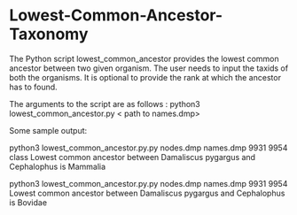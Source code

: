 # Lowest-Common-Ancestor-Taxonomy

The Python script lowest_common_ancestor provides the lowest common ancestor between two given organism.
The user needs to input the taxids of both the organisms. It is optional to provide the rank at which the ancestor has to found.

The arguments to the script are as follows :
python3 lowest_common_ancestor.py <path to nodes.dmp> < path to names.dmp> <taxid1> <taxid2> <rank-level-optional>
  
Some sample output:

python3 lowest_common_ancestor.py.py nodes.dmp names.dmp 9931 9954 class
Lowest common ancestor between Damaliscus pygargus and Cephalophus is Mammalia

python3 lowest_common_ancestor.py.py nodes.dmp names.dmp 9931 9954
Lowest common ancestor between Damaliscus pygargus and Cephalophus is Bovidae

